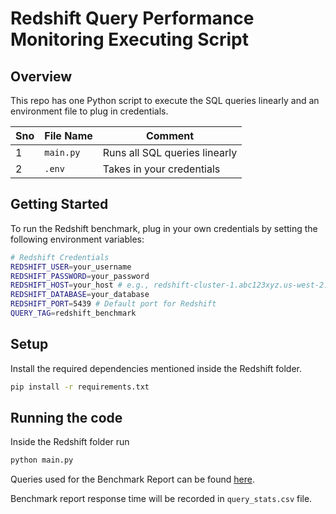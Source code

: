 # Redshift Query Performance Monitoring Executing Script

## Overview

This repo has one Python script to execute the SQL queries linearly and an environment file to plug in credentials.

| Sno | File Name   | Comment          |
|-----|------------|------------------|
| 1   | `main.py`  | Runs all SQL queries linearly |
| 2   | `.env`  | Takes in your credentials |



## Getting Started

To run the Redshift benchmark, plug in your own credentials by setting the following environment variables:

```bash
# Redshift Credentials
REDSHIFT_USER=your_username
REDSHIFT_PASSWORD=your_password
REDSHIFT_HOST=your_host # e.g., redshift-cluster-1.abc123xyz.us-west-2.redshift.amazonaws.com
REDSHIFT_DATABASE=your_database
REDSHIFT_PORT=5439 # Default port for Redshift
QUERY_TAG=redshift_benchmark 

```

## Setup

Install the required dependencies mentioned inside the Redshift folder.

```bash
pip install -r requirements.txt

```
## Running the code 

Inside the Redshift folder run

```bash
python main.py
```


Queries used for the Benchmark Report can be found [here](queries.py).


Benchmark report response time will be recorded in `query_stats.csv` file.


